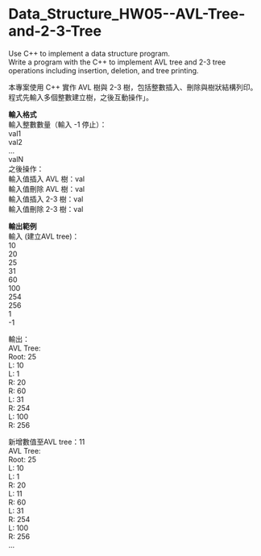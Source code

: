 # Data_Structure_HW05--AVL-Tree-and-2-3-Tree
Use C++ to implement a data structure program.  
Write a program with the C++ to implement AVL tree and 2-3 tree operations including insertion, deletion, and tree printing.  

本專案使用 C++ 實作 AVL 樹與 2-3 樹，包括整數插入、刪除與樹狀結構列印。程式先輸入多個整數建立樹，之後互動操作」。  

**輸入格式**  
輸入整數數量（輸入 -1 停止）：  
val1  
val2  
...  
valN  
之後操作：  
輸入值插入 AVL 樹：val  
輸入值刪除 AVL 樹：val  
輸入值插入 2-3 樹：val  
輸入值刪除 2-3 樹：val  

**輸出範例**  
輸入 (建立AVL tree)：  
10  
20  
25  
31  
60  
100  
254  
256  
1  
-1  

輸出：  
AVL Tree:  
  Root: 25  
    L: 10  
      L: 1  
      R: 20  
    R: 60  
      L: 31  
      R: 254  
        L: 100  
        R: 256  

新增數值至AVL tree：11  
AVL Tree:  
  Root: 25  
    L: 10  
      L: 1  
      R: 20  
        L: 11  
    R: 60  
      L: 31  
      R: 254  
        L: 100  
        R: 256  
...
